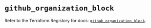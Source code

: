 # `github_organization_block`

Refer to the Terraform Registory for docs: [`github_organization_block`](https://registry.terraform.io/providers/integrations/github/5.25.0/docs/resources/organization_block).
